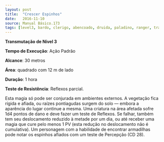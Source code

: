```yaml
---
layout: post
title:  "Crescer Espinhos"
date:   2016-11-10
source: Manual Básico.173
tags: [level3, bardo, clerigo, abencoado, druida, paladino, ranger, transmutacao, padrao, metros, quadrado, hora, reflexos, parcial, dano]
---
```


**Transmutação de Nível 3**

**Tempo de Execução**: Ação Padrão

**Alcance**: 30 metros

**Área**: quadrado com 12 m de lado

**Duração**: 1 hora

**Teste de Resistência**: Reflexos parcial.

Esta magia só pode ser conjurada em ambientes externos. A vegetação fica rígida e afiada, ou raízes pontiagudas surgem do solo — embora a aparência do lugar continue a mesma. Uma criatura na área afetada sofre 1d4 pontos de dano e deve fazer um teste de Reflexos. Se falhar, também tem seu deslocamento reduzido à metade por um dia, ou até receber uma magia que cure pelo menos 1 PV (esta redução no deslocamento não é cumulativa).
Um personagem com a habilidade de encontrar armadilhas pode notar os espinhos afiados com um teste de Percepção (CD 28).
